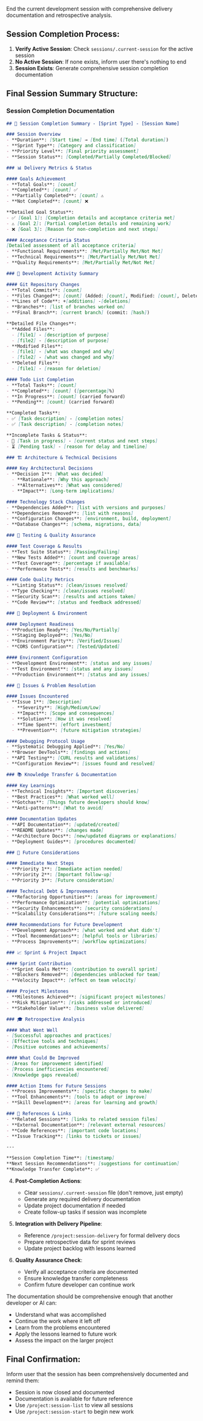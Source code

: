 End the current development session with comprehensive delivery documentation and retrospective analysis.

## Session Completion Process:

1. **Verify Active Session**: Check `sessions/.current-session` for the active session
2. **No Active Session**: If none exists, inform user there's nothing to end
3. **Session Exists**: Generate comprehensive session completion documentation

## Final Session Summary Structure:

### Session Completion Documentation
```markdown
## 🎯 Session Completion Summary - [Sprint Type] - [Session Name]

### Session Overview
- **Duration**: [Start time] → [End time] ([Total duration])
- **Sprint Type**: [Category and classification]
- **Priority Level**: [Final priority assessment]
- **Session Status**: [Completed/Partially Completed/Blocked]

### 📊 Delivery Metrics & Status

#### Goals Achievement
- **Total Goals**: [count]
- **Completed**: [count] ✅
- **Partially Completed**: [count] ⚠️
- **Not Completed**: [count] ❌

**Detailed Goal Status**:
- ✅ [Goal 1]: [Completion details and acceptance criteria met]
- ⚠️ [Goal 2]: [Partial completion details and remaining work]
- ❌ [Goal 3]: [Reason for non-completion and next steps]

#### Acceptance Criteria Status
[Detailed assessment of all acceptance criteria]
- **Functional Requirements**: [Met/Partially Met/Not Met]
- **Technical Requirements**: [Met/Partially Met/Not Met]
- **Quality Requirements**: [Met/Partially Met/Not Met]

### 🔄 Development Activity Summary

#### Git Repository Changes
- **Total Commits**: [count]
- **Files Changed**: [count] (Added: [count], Modified: [count], Deleted: [count])
- **Lines of Code**: +[additions] -[deletions]
- **Branches**: [list of branches worked on]
- **Final Branch**: [current branch] (commit: [hash])

**Detailed File Changes**:
- **Added Files**:
  - [file1] - [description of purpose]
  - [file2] - [description of purpose]
- **Modified Files**:
  - [file1] - [what was changed and why]
  - [file2] - [what was changed and why]
- **Deleted Files**:
  - [file1] - [reason for deletion]

#### Todo List Completion
- **Total Tasks**: [count]
- **Completed**: [count] ([percentage]%)
- **In Progress**: [count] (carried forward)
- **Pending**: [count] (carried forward)

**Completed Tasks**:
- ✅ [Task description] - [completion notes]
- ✅ [Task description] - [completion notes]

**Incomplete Tasks & Status**:
- 🔄 [Task in progress] - [current status and next steps]
- ⏳ [Pending task] - [reason for delay and timeline]

### 🏗️ Architecture & Technical Decisions

#### Key Architectural Decisions
- **Decision 1**: [What was decided]
  - **Rationale**: [Why this approach]
  - **Alternatives**: [What was considered]
  - **Impact**: [Long-term implications]

#### Technology Stack Changes
- **Dependencies Added**: [list with versions and purposes]
- **Dependencies Removed**: [list with reasons]
- **Configuration Changes**: [environment, build, deployment]
- **Database Changes**: [schema, migrations, data]

### 🧪 Testing & Quality Assurance

#### Test Coverage & Results
- **Test Suite Status**: [Passing/Failing]
- **New Tests Added**: [count and coverage areas]
- **Test Coverage**: [percentage if available]
- **Performance Tests**: [results and benchmarks]

#### Code Quality Metrics
- **Linting Status**: [clean/issues resolved]
- **Type Checking**: [clean/issues resolved]
- **Security Scan**: [results and actions taken]
- **Code Review**: [status and feedback addressed]

### 🚀 Deployment & Environment

#### Deployment Readiness
- **Production Ready**: [Yes/No/Partially]
- **Staging Deployed**: [Yes/No]
- **Environment Parity**: [Verified/Issues]
- **CORS Configuration**: [Tested/Updated]

#### Environment Configuration
- **Development Environment**: [status and any issues]
- **Test Environment**: [status and any issues]
- **Production Environment**: [status and any issues]

### 🐛 Issues & Problem Resolution

#### Issues Encountered
- **Issue 1**: [Description]
  - **Severity**: [High/Medium/Low]
  - **Impact**: [Scope and consequences]
  - **Solution**: [How it was resolved]
  - **Time Spent**: [effort investment]
  - **Prevention**: [future mitigation strategies]

#### Debugging Protocol Usage
- **Systematic Debugging Applied**: [Yes/No]
- **Browser DevTools**: [findings and actions]
- **API Testing**: [CURL results and validations]
- **Configuration Review**: [issues found and resolved]

### 📚 Knowledge Transfer & Documentation

#### Key Learnings
- **Technical Insights**: [Important discoveries]
- **Best Practices**: [What worked well]
- **Gotchas**: [Things future developers should know]
- **Anti-patterns**: [What to avoid]

#### Documentation Updates
- **API Documentation**: [updated/created]
- **README Updates**: [changes made]
- **Architecture Docs**: [new/updated diagrams or explanations]
- **Deployment Guides**: [procedures documented]

### 🔮 Future Considerations

#### Immediate Next Steps
- **Priority 1**: [Immediate action needed]
- **Priority 2**: [Important follow-up]
- **Priority 3**: [Future consideration]

#### Technical Debt & Improvements
- **Refactoring Opportunities**: [areas for improvement]
- **Performance Optimization**: [potential optimizations]
- **Security Enhancements**: [security considerations]
- **Scalability Considerations**: [future scaling needs]

#### Recommendations for Future Development
- **Development Approach**: [what worked and what didn't]
- **Tool Recommendations**: [helpful tools or libraries]
- **Process Improvements**: [workflow optimizations]

### 📈 Sprint & Project Impact

#### Sprint Contribution
- **Sprint Goals Met**: [contribution to overall sprint]
- **Blockers Removed**: [dependencies unblocked for team]
- **Velocity Impact**: [effect on team velocity]

#### Project Milestones
- **Milestones Achieved**: [significant project milestones]
- **Risk Mitigation**: [risks addressed or introduced]
- **Stakeholder Value**: [business value delivered]

### 🎓 Retrospective Analysis

#### What Went Well
- [Successful approaches and practices]
- [Effective tools and techniques]
- [Positive outcomes and achievements]

#### What Could Be Improved
- [Areas for improvement identified]
- [Process inefficiencies encountered]
- [Knowledge gaps revealed]

#### Action Items for Future Sessions
- **Process Improvements**: [specific changes to make]
- **Tool Enhancements**: [tools to adopt or improve]
- **Skill Development**: [areas for learning and growth]

### 🔗 References & Links
- **Related Sessions**: [links to related session files]
- **External Documentation**: [relevant external resources]
- **Code References**: [important code locations]
- **Issue Tracking**: [links to tickets or issues]

---

**Session Completion Time**: [timestamp]
**Next Session Recommendations**: [suggestions for continuation]
**Knowledge Transfer Complete**: ✅
```

4. **Post-Completion Actions**:
   - Clear `sessions/.current-session` file (don't remove, just empty)
   - Generate any required delivery documentation
   - Update project documentation if needed
   - Create follow-up tasks if session was incomplete

5. **Integration with Delivery Pipeline**:
   - Reference `/project:session-delivery` for formal delivery docs
   - Prepare retrospective data for sprint reviews
   - Update project backlog with lessons learned

6. **Quality Assurance Check**:
   - Verify all acceptance criteria are documented
   - Ensure knowledge transfer completeness
   - Confirm future developer can continue work

The documentation should be comprehensive enough that another developer or AI can:
- Understand what was accomplished
- Continue the work where it left off
- Learn from the problems encountered
- Apply the lessons learned to future work
- Assess the impact on the larger project

## Final Confirmation:
Inform user that the session has been comprehensively documented and remind them:
- Session is now closed and documented
- Documentation is available for future reference
- Use `/project:session-list` to view all sessions
- Use `/project:session-start` to begin new work